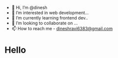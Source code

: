 - 👋 Hi, I’m @dinesh
- 👀 I’m interested in web development...
- 🌱 I’m currently learning frontend dev..
- 💞️ I’m looking to collaborate on ...
- 📫 How to reach me - dineshravi6383@gmail.com
<h1>Hello</h1>

<!---
dinesh6383/dinesh6383 is a ✨ special ✨ repository because its `README.md` (this file) appears on your GitHub profile.
You can click the Preview link to take a look at your changes.
--->
